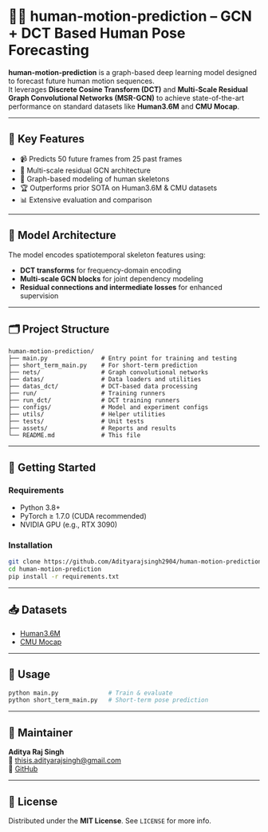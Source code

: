 
# 🧍‍♂️ human-motion-prediction – GCN + DCT Based Human Pose Forecasting

**human-motion-prediction** is a graph-based deep learning model designed to forecast future human motion sequences.  
It leverages **Discrete Cosine Transform (DCT)** and **Multi-Scale Residual Graph Convolutional Networks (MSR-GCN)** to achieve state-of-the-art performance on standard datasets like **Human3.6M** and **CMU Mocap**.

---

## 📌 Key Features

- 📹 Predicts 50 future frames from 25 past frames
- 🧠 Multi-scale residual GCN architecture
- 🦴 Graph-based modeling of human skeletons
- 🏆 Outperforms prior SOTA on Human3.6M & CMU datasets
- 📊 Extensive evaluation and comparison

---

## 🧠 Model Architecture

The model encodes spatiotemporal skeleton features using:
- **DCT transforms** for frequency-domain encoding
- **Multi-scale GCN blocks** for joint dependency modeling
- **Residual connections and intermediate losses** for enhanced supervision

---

## 🗂️ Project Structure

```
human-motion-prediction/
├── main.py               # Entry point for training and testing
├── short_term_main.py    # For short-term prediction
├── nets/                 # Graph convolutional networks
├── datas/                # Data loaders and utilities
├── datas_dct/            # DCT-based data processing
├── run/                  # Training runners
├── run_dct/              # DCT training runners
├── configs/              # Model and experiment configs
├── utils/                # Helper utilities
├── tests/                # Unit tests
├── assets/               # Reports and results
└── README.md             # This file
```

---

## 🚀 Getting Started

### Requirements

- Python 3.8+
- PyTorch ≥ 1.7.0 (CUDA recommended)
- NVIDIA GPU (e.g., RTX 3090)

### Installation

```bash
git clone https://github.com/Adityarajsingh2904/human-motion-prediction.git
cd human-motion-prediction
pip install -r requirements.txt
```

---

## 📥 Datasets

- [Human3.6M](http://www.cs.stanford.edu/people/ashesh/h3.6m.zip)
- [CMU Mocap](http://mocap.cs.cmu.edu/)

---

## 🧪 Usage

```bash
python main.py              # Train & evaluate
python short_term_main.py   # Short-term pose prediction
```

---

## 👤 Maintainer

**Aditya Raj Singh**  
📧 thisis.adityarajsingh@gmail.com  
🔗 [GitHub](https://github.com/Adityarajsingh2904)

---

## 📜 License

Distributed under the **MIT License**. See `LICENSE` for more info.
